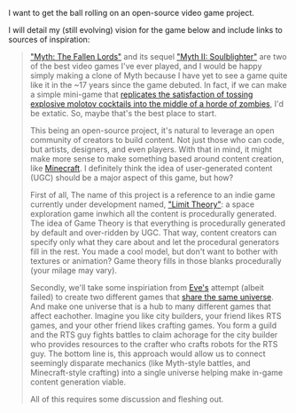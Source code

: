 I want to get the ball rolling on an open-source video game project.

I will detail my (still evolving) vision for the game below and include links to sources of inspiration:

> ["Myth: The Fallen Lords"][1] and its sequel ["Myth II: Soulblighter"][2] are two of the best video games
> I've ever played, and I would be happy simply making a clone of Myth because I have yet to see a game quite
> like it in the ~17 years since the game debuted. In fact, if we can make a simple mini-game that [replicates
> the satisfaction of tossing explosive molotov cocktails into the middle of a horde of zombies][3], I'd be extatic.
> So, maybe that's the best place to start.
>
> This being an open-source project, it's natural to leverage an open community of creators to build content.
> Not just those who can code, but artists, designers, and even players. With that in mind, it might make
> more sense to make something based around content creation, like [Minecraft][4]. I definitely think the idea
> of user-generated content (UGC) should be a major aspect of this game, but how?
>
> First of all, The name of this project is a reference to an indie game currently under development named,
> ["Limit Theory"][5]: a space exploration game inwhich all the content is procedurally generated. The idea of
> Game Theory is that everything is procedurally generated by default and over-ridden by UGC. That way,
> content creators can specify only what they care about and let the procedural generators fill in the
> rest. You made a cool model, but don't want to bother with textures or animation? Game theory fills in
> those blanks procedurally (your milage may vary).
>
> Secondly, we'll take some inspiriation from [Eve's][6] attempt (albeit failed) to create two different games
> that [share the same universe][7]. And make one universe that is a hub to many different games that affect
> eachother. Imagine you like city builders, your friend likes RTS games, and your other friend likes crafting
> games. You form a guild and the RTS guy fights battles to claim achorage for the city builder who provides
> resources to the crafter who crafts robots for the RTS guy. The bottom line is, this approach would allow us
> to connect seemingly disparate mechanics (like Myth-style battles, and Minecraft-style crafting) into a
> single universe helping make in-game content generation viable.
>
> All of this requires some discussion and fleshing out.

[1]: http://en.wikipedia.org/wiki/Myth:_The_Fallen_Lords  "Myth: The Fallen Lords"
[2]: http://en.wikipedia.org/wiki/Myth_II:_Soulblighter   "Myth II: Soulblighter"
[3]: https://www.youtube.com/watch?v=yBj1NESMNcs&t=0m16s  "Dwarves"
[4]: https://minecraft.net/    "Minecraft"
[5]: http://ltheory.com/       "Limit Theory"
[6]: http://www.eveonline.com/ "Eve Online"
[7]: https://www.youtube.com/watch?v=uiYuBrApdyY  "Dust 514"
